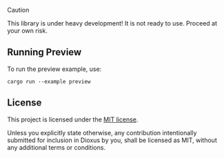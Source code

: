> [!CAUTION]
> This library is under heavy development! It is not ready to use. Proceed at your own risk.

## Running Preview
To run the preview example, use:
```
cargo run --example preview
```

## License

This project is licensed under the [MIT license].

[mit license]: https://github.com/DioxusLabs/components/blob/master/LICENSE-MIT

Unless you explicitly state otherwise, any contribution intentionally submitted
for inclusion in Dioxus by you, shall be licensed as MIT, without any additional
terms or conditions.